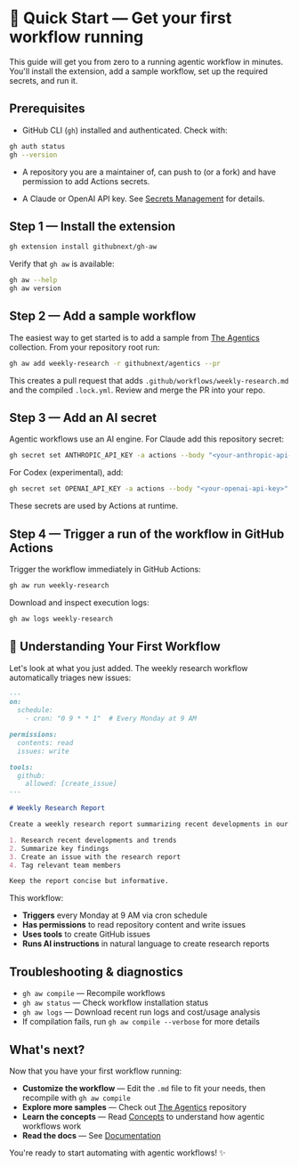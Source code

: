 # 🚀 Quick Start — Get your first workflow running

This guide will get you from zero to a running agentic workflow in minutes. You'll install the extension, add a sample workflow, set up the required secrets, and run it.

## Prerequisites

- GitHub CLI (`gh`) installed and authenticated. Check with:

```bash
gh auth status
gh --version
```

- A repository you are a maintainer of, can push to (or a fork) and have permission to add Actions secrets.

- A Claude or OpenAI API key. See [Secrets Management](secrets.md) for details.

## Step 1 — Install the extension

```bash
gh extension install githubnext/gh-aw
```

Verify that `gh aw` is available:

```bash
gh aw --help
gh aw version
```

## Step 2 — Add a sample workflow

The easiest way to get started is to add a sample from [The Agentics](https://github.com/githubnext/agentics) collection. From your repository root run:

```bash
gh aw add weekly-research -r githubnext/agentics --pr
```

This creates a pull request that adds `.github/workflows/weekly-research.md` and the compiled `.lock.yml`. Review and merge the PR into your repo.

## Step 3 — Add an AI secret

Agentic workflows use an AI engine. For Claude add this repository secret:

```bash
gh secret set ANTHROPIC_API_KEY -a actions --body "<your-anthropic-api-key>"
```

For Codex (experimental), add:

```bash
gh secret set OPENAI_API_KEY -a actions --body "<your-openai-api-key>"
```

These secrets are used by Actions at runtime.

## Step 4 — Trigger a run of the workflow in GitHub Actions

Trigger the workflow immediately in GitHub Actions:

```bash
gh aw run weekly-research
```

Download and inspect execution logs:

```bash
gh aw logs weekly-research
```

## 📝 Understanding Your First Workflow

Let's look at what you just added. The weekly research workflow automatically triages new issues:

```markdown
---
on:
  schedule:
    - cron: "0 9 * * 1"  # Every Monday at 9 AM

permissions:
  contents: read
  issues: write

tools:
  github:
    allowed: [create_issue]
---

# Weekly Research Report

Create a weekly research report summarizing recent developments in our field:

1. Research recent developments and trends
2. Summarize key findings 
3. Create an issue with the research report
4. Tag relevant team members

Keep the report concise but informative.
```

This workflow:
- **Triggers** every Monday at 9 AM via cron schedule
- **Has permissions** to read repository content and write issues
- **Uses tools** to create GitHub issues
- **Runs AI instructions** in natural language to create research reports

## Troubleshooting & diagnostics

- `gh aw compile` — Recompile workflows
- `gh aw status` — Check workflow installation status
- `gh aw logs` — Download recent run logs and cost/usage analysis
- If compilation fails, run `gh aw compile --verbose` for more details

## What's next?

Now that you have your first workflow running:

- **Customize the workflow** — Edit the `.md` file to fit your needs, then recompile with `gh aw compile`
- **Explore more samples** — Check out [The Agentics](https://github.com/githubnext/agentics) repository
- **Learn the concepts** — Read [Concepts](concepts.md) to understand how agentic workflows work
- **Read the docs** — See [Documentation](index.md)

You're ready to start automating with agentic workflows! ✨
